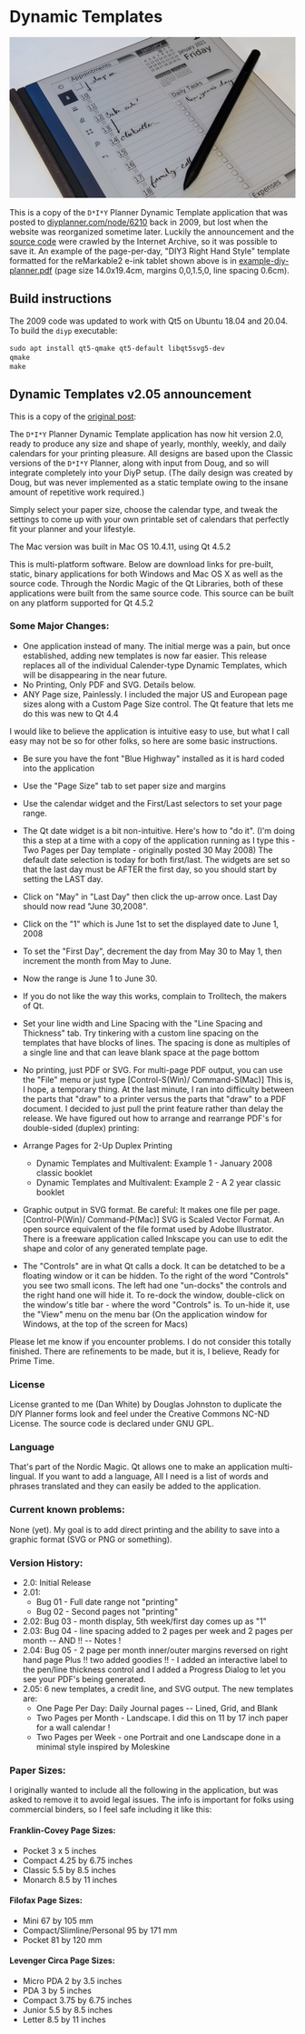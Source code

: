 # Dynamic Templates

![E-Ink tablet displaying the calendar for 1 Jan 2021](tablet.jpg)

This is a copy of the `D*I*Y` Planner Dynamic Template application
that was posted to [diyplanner.com/node/6210](https://web.archive.org/web/20160321035719/http://www.diyplanner.com/node/6210?page=1)
back in 2009, but lost when the website was reorganized sometime later.  Luckily the announcement and the
[source code](https://web.archive.org/web/20160321035719/http://www.diyplanner.com/files/Dynamic%20Templates%20v2.05a%20source.zip)
were crawled by the Internet Archive, so it was possible to save it.  An example of the page-per-day, "DIY3 Right Hand Style" template formatted for the reMarkable2 e-ink tablet shown above is in [example-diy-planner.pdf](example-diy-planner.pdf) (page size 14.0x19.4cm, margins 0,0,1.5,0, line spacing 0.6cm).

## Build instructions

The 2009 code was updated to work with Qt5 on Ubuntu 18.04 and 20.04.
To build the `diyp` executable:

```
sudo apt install qt5-qmake qt5-default libqt5svg5-dev
qmake
make
```

## Dynamic Templates v2.05 announcement

This is a copy of the [original post](https://web.archive.org/web/20160321035719/http://www.diyplanner.com/node/6210?page=1):

The `D*I*Y` Planner Dynamic Template application has now hit version 2.0, ready to produce any size and shape of yearly, monthly, weekly, and daily calendars for your printing pleasure. All designs are based upon the Classic versions of the `D*I*Y` Planner, along with input from Doug, and so will integrate completely into your DiyP setup. (The daily design was created by Doug, but was never implemented as a static template owing to the insane amount of repetitive work required.)

Simply select your paper size, choose the calendar type, and tweak the settings to come up with your own printable set of calendars that perfectly fit your planner and your lifestyle.

The Mac version was built in Mac OS 10.4.11, using Qt 4.5.2

This is multi-platform software. Below are download links for pre-built, static, binary applications for both Windows and Mac OS X as well as the source code. Through the Nordic Magic of the Qt Libraries, both of these applications were built from the same source code. This source can be built on any platform supported for Qt 4.5.2

### Some Major Changes:

* One application instead of many. The initial merge was a pain, but once established, adding new templates is now far easier. This release replaces all of the individual Calender-type Dynamic Templates, which will be disappearing in the near future.
* No Printing, Only PDF and SVG. Details below.
* ANY Page size, Painlessly. I included the major US and European page sizes along with a Custom Page Size control. The Qt feature that lets me do this was new to Qt 4.4

I would like to believe the application is intuitive easy to use, but what I call easy may not be so for other folks, so here are some basic instructions.

* Be sure you have the font "Blue Highway" installed as it is hard coded into the application
* Use the "Page Size" tab to set paper size and margins
* Use the calendar widget and the First/Last selectors to set your page range.
* The Qt date widget is a bit non-intuitive. Here's how to "do it". (I'm doing this a step at a time with a copy of the application running as I type this - Two Pages per Day template - originally posted 30 May 2008) The default date selection is today for both first/last. The widgets are set so that the last day must be AFTER the first day, so you should start by setting the LAST day.
* Click on "May" in "Last Day" then click the up-arrow once. Last Day should now read "June 30,2008".
* Click on the "1" which is June 1st to set the displayed date to June 1, 2008
* To set the "First Day", decrement the day from May 30 to May 1, then increment the month from May to June.
* Now the range is June 1 to June 30.
* If you do not like the way this works, complain to Trolltech, the makers of Qt.

* Set your line width and Line Spacing with the "Line Spacing and Thickness" tab. Try tinkering with a custom line spacing on the templates that have blocks of lines. The spacing is done as multiples of a single line and that can leave blank space at the page bottom
* No printing, just PDF or SVG. For multi-page PDF output, you can use the "File" menu or just type [Control-S(Win)/ Command-S(Mac)] This is, I hope, a temporary thing. At the last minute, I ran into difficulty between the parts that "draw" to a printer versus the parts that "draw" to a PDF document. I decided to just pull the print feature rather than delay the release. We have figured out how to arrange and rearrange PDF's for double-sided (duplex) printing:
* Arrange Pages for 2-Up Duplex Printing
  * Dynamic Templates and Multivalent: Example 1 - January 2008 classic booklet
  * Dynamic Templates and Multivalent: Example 2 - A 2 year classic booklet
* Graphic output in SVG format. Be careful: It makes one file per page. [Control-P(Win)/ Command-P(Mac)] SVG is Scaled Vector Format. An open source equivalent of the file format used by Adobe Illustrator. There is a freeware application called Inkscape you can use to edit the shape and color of any generated template page.
* The "Controls" are in what Qt calls a dock. It can be detatched to be a floating window or it can be hidden. To the right of the word "Controls" you see two small icons. The left had one "un-docks" the controls and the right hand one will hide it. To re-dock the window, double-click on the window's title bar - where the word "Controls" is. To un-hide it, use the "View" menu on the menu bar (On the application window for Windows, at the top of the screen for Macs)

Please let me know if you encounter problems. I do not consider this totally finished. There are refinements to be made, but it is, I believe, Ready for Prime Time.

### License
License granted to me (Dan White) by Douglas Johnston to duplicate the D*I*Y Planner forms look and feel under the Creative Commons NC-ND License. The source code is declared under GNU GPL.

### Language
That's part of the Nordic Magic. Qt allows one to make an application multi-lingual. If you want to add a language, All I need is a list of words and phrases translated and they can easily be added to the application.

### Current known problems:
None (yet). My goal is to add direct printing and the ability to save into a graphic format (SVG or PNG or something).

### Version History:

* 2.0: Initial Release
* 2.01:
  * Bug 01 - Full date range not "printing"
  * Bug 02 - Second pages not "printing"
* 2.02: Bug 03 - month display, 5th week/first day comes up as "1"
* 2.03: Bug 04 - line spacing added to 2 pages per week and 2 pages per month -- AND !! -- Notes !
* 2.04: Bug 05 - 2 page per month inner/outer margins reversed on right hand page
Plus !! two added goodies !! - I added an interactive label to the pen/line thickness control and I added a Progress Dialog to let you see your PDF's being generated.
* 2.05: 6 new templates, a credit line, and SVG output. The new templates are:
  * One Page Per Day: Daily Journal pages -- Lined, Grid, and Blank
  * Two Pages per Month - Landscape. I did this on 11 by 17 inch paper for a wall calendar !
  * Two Pages per Week - one Portrait and one Landscape done in a minimal style inspired by Moleskine

### Paper Sizes:

I originally wanted to include all the following in the application, but was asked to remove it to avoid legal issues. The info is important for folks using commercial binders, so I feel safe including it like this:

#### Franklin-Covey Page Sizes:
* Pocket	  	3 x 5 inches
* Compact	  	4.25 by 6.75 inches
* Classic	  	5.5 by 8.5 inches
* Monarch	  	8.5 by 11 inches

#### Filofax Page Sizes:
* Mini	  	67 by 105 mm
* Compact/Slimline/Personal	  	95 by 171 mm
* Pocket	  	81 by 120 mm

#### Levenger Circa Page Sizes:
* Micro PDA	  	2 by 3.5 inches
* PDA	  	3 by 5 inches
* Compact	  	3.75 by 6.75 inches
* Junior	  	5.5 by 8.5 inches
* Letter	  	8.5 by 11 inches

